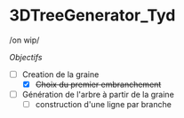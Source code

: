 # 3DTreeGenerator_Tyd

/on wip/

_Objectifs_

* [ ] Creation de la graine
  * [x] ~~Choix du premier embranchement~~
* [ ] Génération de l'arbre à partir de la graine
  * [ ] construction d'une ligne par branche
